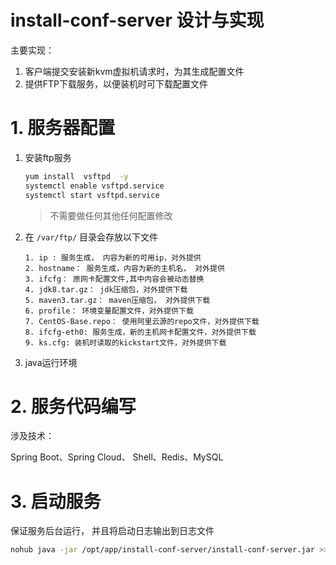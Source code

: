 # install-conf-server 设计与实现



主要实现：

1. 客户端提交安装新kvm虚拟机请求时，为其生成配置文件
2. 提供FTP下载服务，以便装机时可下载配置文件



# 1. 服务器配置



1. 安装ftp服务

   ```bash
   yum install  vsftpd  -y
   systemctl enable vsftpd.service
   systemctl start vsftpd.service
   ```
   >  不需要做任何其他任何配置修改

2. 在 `/var/ftp/` 目录会存放以下文件

   ```
   1. ip : 服务生成， 内容为新的可用ip，对外提供
   2. hostname： 服务生成，内容为新的主机名， 对外提供
   3. ifcfg： 原网卡配置文件,其中内容会被动态替换
   4. jdk8.tar.gz： jdk压缩包，对外提供下载
   5. maven3.tar.gz： maven压缩包， 对外提供下载
   6. profile： 环境变量配置文件，对外提供下载
   7. CentOS-Base.repo： 使用阿里云源的repo文件，对外提供下载
   8. ifcfg-eth0: 服务生成，新的主机网卡配置文件，对外提供下载
   9. ks.cfg: 装机时读取的kickstart文件，对外提供下载
   ```

3. java运行环境

# 2. 服务代码编写

涉及技术：

Spring Boot、Spring Cloud、 Shell、Redis、MySQL

# 3. 启动服务



保证服务后台运行， 并且将启动日志输出到日志文件

```bash
nohub java -jar /opt/app/install-conf-server/install-conf-server.jar >> `date +%Y%m%d`.log &
```


